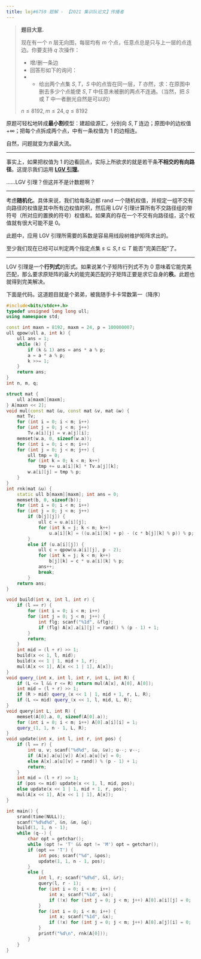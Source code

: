 ```yaml
---
title: loj#6759 题解 - 【2021 集训队论文】传播者
---
```


> **题目大意.**
>
> 现在有一个 $n$ 层无向图，每层均有 $m$ 个点，任意点总是只与上一层的点连边。你要支持 $q$ 次操作：
>
> - 增/删一条边
> - 回答形如下的询问：
> - - 给出两个点集 $S,T$，$S$ 中的点皆在同一层，$T$ 亦然，求：在原图中删去多少个点能使 $S,T$ 中任意未被删的两点不连通。（当然，把 $S$ 或 $T$ 中一者删光自然是可以的）
>
> $n\le 8192,m\le 24,q\le 8192$

原题可轻松地转成**最小割**模型：建超级源汇，分别向 $S,T$ 连边；原图中的边权值 $+\infty$；把每个点拆成两个点，中有一条权值为 $1$ 的边相连。

自然，问题就变为求最大流。

----

事实上，如果把权值为 $1$ 的边看回点，实际上所欲求的就是若干条**不相交的有向路径**。这提示我们运用 [**LGV 引理**](https://xyix.gitee.io/posts/?&postname=young-tableau)。

……LGV 引理？但这并不是计数题啊？

----

考虑**随机化**。具体来说，我们给每条边都 rand 一个随机权值，并规定一组不交有向路径的权值是其中所有边权值的积，然后用 LGV 引理计算所有不交路径组的带符号（所对应的置换的符号）权值和。如果真的存在一个不交有向路径组，这个权值就有很大可能不是 $0$。

此题中，应用 LGV 引理所需要的系数是容易用线段树维护矩阵求出的。

至少我们现在已经可以判定两个指定点集 $s\subseteq S,t\subseteq T$ 能否"完美匹配"了。

----

LGV 引理是一个**行列式**的形式。如果说某个子矩阵行列式不为 $0$ 意味着它能完美匹配，那么要求原矩阵的最大的能完美匹配的子矩阵正要是求它自身的**秩**。此题也就得到完美解决。

下面是代码。这道题目就是个弟弟，被我随手卡卡常数第一（降序）

```cpp
#include<bits/stdc++.h>
typedef unsigned long long ull;
using namespace std;

const int maxn = 8192, maxm = 24, p = 100000007;
ull qpow(ull a, int k) {
    ull ans = 1;
    while (k) {
        if (k & 1) ans = ans * a % p;
        a = a * a % p;
        k >>= 1;
    }
    return ans;
}
int n, m, q;

struct mat {
    ull a[maxm][maxm];
} A[maxn << 2];
void mul(const mat &u, const mat &v, mat &w) {
    mat Tv;
    for (int i = 0; i < m; i++)
    for (int j = 0; j < m; j++)
        Tv.a[i][j] = v.a[j][i];
    memset(w.a, 0, sizeof(w.a));
    for (int i = 0; i < m; i++)
    for (int j = 0; j < m; j++) {
        ull tmp = 0;
        for (int k = 0; k < m; k++)
            tmp += u.a[i][k] * Tv.a[j][k];
        w.a[i][j] = tmp % p;
    }
}
int rnk(mat &u) {
    static ull b[maxm][maxm]; int ans = 0;
    memset(b, 0, sizeof(b));
    for (int i = 0; i < m; i++)
    for (int j = 0; j < m; j++)
        if (b[j][j]) {
            ull c = u.a[i][j];
            for (int k = j; k < m; k++)
                u.a[i][k] = ((u.a[i][k] + p) - (c * b[j][k] % p)) % p;
        }
        else if (u.a[i][j]) {
            ull c = qpow(u.a[i][j], p - 2);
            for (int k = j; k < m; k++)
                b[j][k] = c * u.a[i][k] % p;
            ans++;
            break;
        }
    return ans;
}

void build(int x, int l, int r) {
    if (l == r) {
        for (int i = 0; i < m; i++)
        for (int j = 0; j < m; j++) {
            int flg; scanf("%1d", &flg);
            if (flg) A[x].a[i][j] = rand() % (p - 1) + 1;
        }
        return;
    }
    int mid = (l + r) >> 1;
    build(x << 1, l, mid);
    build(x << 1 | 1, mid + 1, r);
    mul(A[x << 1], A[x << 1 | 1], A[x]);
}
void query_(int x, int l, int r, int L, int R) {
    if (L <= l && r <= R) return mul(A[x], A[0], A[0]);
    int mid = (l + r) >> 1;
    if (R > mid) query_(x << 1 | 1, mid + 1, r, L, R);
    if (L <= mid) query_(x << 1, l, mid, L, R);
}
void query(int L, int R) {
    memset(A[0].a, 0, sizeof(A[0].a));
    for (int i = 0; i < m; i++) A[0].a[i][i] = 1;
    query_(1, 1, n - 1, L, R);
}
void update(int x, int l, int r, int pos) {
    if (l == r) {
        int u, v; scanf("%d%d", &u, &v); u--; v--;
        if (A[x].a[u][v]) A[x].a[u][v] = 0;
        else A[x].a[u][v] = rand() % (p - 1) + 1;
        return;
    }
    int mid = (l + r) >> 1;
    if (pos <= mid) update(x << 1, l, mid, pos);
    else update(x << 1 | 1, mid + 1, r, pos);
    mul(A[x << 1], A[x << 1 | 1], A[x]);
}

int main() {
    srand(time(NULL));
    scanf("%d%d%d", &n, &m, &q);
    build(1, 1, n - 1);
    while (q--) {
        char opt = getchar();
        while (opt != 'T' && opt != 'M') opt = getchar();
        if (opt == 'T') {
            int pos; scanf("%d", &pos);
            update(1, 1, n - 1, pos);
        }
        else {
            int l, r; scanf("%d%d", &l, &r);
            query(l, r - 1);
            for (int i = 0; i < m; i++) {
                int x; scanf("%1d", &x);
                if (!x) for (int j = 0; j < m; j++) A[0].a[i][j] = 0;
            }
            for (int i = 0; i < m; i++) {
                int x; scanf("%1d", &x);
                if (!x) for (int j = 0; j < m; j++) A[0].a[j][i] = 0;
            }
            printf("%d\n", rnk(A[0]));
        }
    }
}
```

